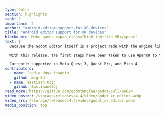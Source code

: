 ```yaml
---
type: entry
section: highlights
rank: 2
importance: 2
anchor: "android-editor-support-for-XR-devices"
title: "Android editor support for XR devices"
blockquote: Make games <span class="highlight">in VR</span>!
text: |
  Because the Godot Editor itself is a project made with the engine like any other, it can be made available in more unconventional places like the web or on mobile.

  With this release, the first steps have been taken to use OpenXR to transfer the existing Android editor into the context of XR headsets.

  Currently supported on Meta Quest 3, Quest Pro, and Pico 4.
contributors:
  - name: Fredia Huya-Kouadio
    github: m4gr3d
  - name: Bastiaan Olij
    github: BastiaanOlij
read_more: https://github.com/godotengine/godot/pull/96624
video_poster: /storage/releases/4.4/video/godot_xr_editor.webp
video_src: /storage/releases/4.4/video/godot_xr_editor.webm
media_position: top
---
```

